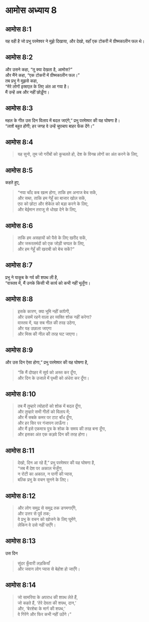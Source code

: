 # आमोस अध्याय 8

## आमोस 8:1

यह वही है जो प्रभु परमेश्वर ने मुझे दिखाया, और देखो, वहाँ एक टोकरी में ग्रीष्मकालीन फल थे।

## आमोस 8:2

और उसने कहा, “तू क्या देखता है, आमोस?”  
और मैंने कहा, “एक टोकरी में ग्रीष्मकालीन फल।”  
तब प्रभु ने मुझसे कहा,  
“मेरे लोगों इस्राएल के लिए अंत आ गया है।  
मैं उन्हें अब और नहीं छोड़ूँगा।

## आमोस 8:3

महल के गीत उस दिन विलाप में बदल जाएंगे,” प्रभु परमेश्वर की यह घोषणा है।  
“लाशें बहुत होंगी; हर जगह वे उन्हें चुपचाप बाहर फेंक देंगे।”

## आमोस 8:4

> यह सुनो, तुम जो गरीबों को कुचलते हो, देश के विनम्र लोगों का अंत करने के लिए,

## आमोस 8:5

कहते हुए,

> “नया चाँद कब खत्म होगा, ताकि हम अनाज बेच सकें,  
> और सब्त, ताकि हम गेहूँ का बाजार खोल सकें,  
> एपा को छोटा और शेकेल को बड़ा करने के लिए,  
> और बेईमान तराजू से धोखा देने के लिए,

## आमोस 8:6

> ताकि हम असहायों को पैसे के लिए खरीद सकें,  
> और जरूरतमंदों को एक जोड़ी चप्पल के लिए,  
> और हम गेहूँ की खराबी को बेच सकें?”

## आमोस 8:7

प्रभु ने याकूब के गर्व की शपथ ली है,  
“वास्तव में, मैं उनके किसी भी कार्य को कभी नहीं भूलूँगा।

## आमोस 8:8

> इसके कारण, क्या भूमि नहीं कांपेगी,  
> और उसमें रहने वाला हर व्यक्ति शोक नहीं करेगा?  
> वास्तव में, यह सब नील की तरह उठेगा,  
> और यह उछाला जाएगा  
> और मिस्र की नील की तरह घट जाएगा।

## आमोस 8:9

और उस दिन ऐसा होगा,” प्रभु परमेश्वर की यह घोषणा है,

> “कि मैं दोपहर में सूर्य को अस्त कर दूँगा,  
> और दिन के उजाले में पृथ्वी को अंधेरा कर दूँगा।

## आमोस 8:10

> तब मैं तुम्हारे त्योहारों को शोक में बदल दूँगा,  
> और तुम्हारे सभी गीतों को विलाप में;  
> और मैं सबके कमर पर टाट बाँध दूँगा,  
> और हर सिर पर गंजापन लाऊँगा।  
> और मैं इसे एकमात्र पुत्र के शोक के समय की तरह बना दूँगा,  
> और इसका अंत एक कड़वे दिन की तरह होगा।

## आमोस 8:11

> देखो, दिन आ रहे हैं,” प्रभु परमेश्वर की यह घोषणा है,  
> “जब मैं देश पर अकाल भेजूँगा,  
> न रोटी का अकाल, न पानी की प्यास,  
> बल्कि प्रभु के वचन सुनने के लिए।

## आमोस 8:12

> और लोग समुद्र से समुद्र तक डगमगाएँगे,  
> और उत्तर से पूर्व तक;  
> वे प्रभु के वचन को खोजने के लिए घूमेंगे,  
> लेकिन वे उसे नहीं पाएँगे।

## आमोस 8:13

उस दिन

> सुंदर कुँवारी लड़कियाँ  
> और जवान लोग प्यास से बेहोश हो जाएँगे।

## आमोस 8:14

> जो सामरिया के अपराध की शपथ लेते हैं,  
> जो कहते हैं, ‘तेरे देवता की शपथ, दान,’  
> और, ‘बेरशेबा के मार्ग की शपथ,’  
> वे गिरेंगे और फिर कभी नहीं उठेंगे।”
